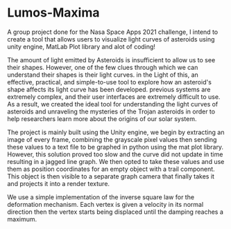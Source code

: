 # Lumos-Maxima

A group project done for the Nasa Space Apps 2021 challenge, I intend to create a tool that allows users to visualize light curves of asteroids using unity engine, MatLab Plot library and alot of coding!

The amount of light emitted by Asteroids is insufficient to allow us to see their shapes. However, one of the few clues through which we can understand their shapes is their light curves. in the Light of this, an effective, practical, and simple-to-use tool to explore how an asteroid's shape affects its light curve has been developed. previous systems are extremely complex, and their user interfaces are extremely difficult to use. As a result, we created the ideal tool for understanding the light curves of asteroids and unraveling the mysteries of the Trojan asteroids in order to help researchers learn more about the origins of our solar system.

The project is mainly built using the Unity engine, we begin by extracting an image of every frame, combining the grayscale pixel values then sending these values to a text file to be graphed in python using the mat plot library. However, this solution proved too slow and the curve did not update in time resulting in a jagged line graph. We then opted to take these values and use them as position coordinates for an empty object with a trail component. This object is then visible to a separate graph camera that finally takes it and projects it into a render texture.

We use a simple implementation of the inverse square law for the deformation mechanism. Each vertex is given a velocity in its normal direction then the vertex starts being displaced until the damping reaches a maximum.
